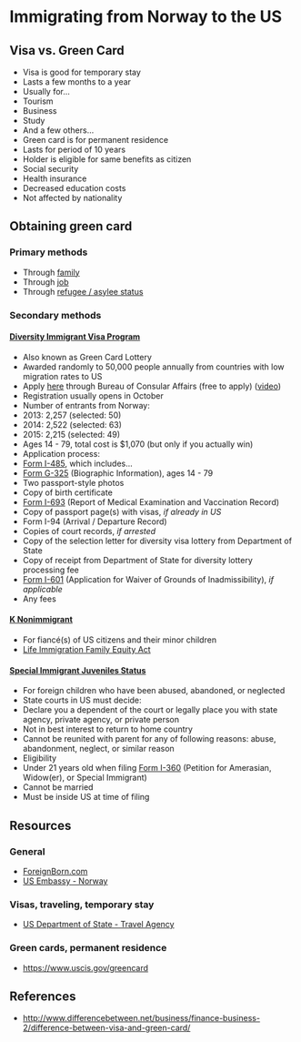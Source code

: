 Immigrating from Norway to the US
=================================

## Visa vs. Green Card

* Visa is good for temporary stay
 * Lasts a few months to a year
 * Usually for...
  * Tourism
  * Business
  * Study
  * And a few others...
* Green card is for permanent residence
 * Lasts for period of 10 years
 * Holder is eligible for same benefits as citizen
  * Social security
  * Health insurance
  * Decreased education costs
  * Not affected by nationality


## Obtaining green card

### Primary methods
* Through [family](https://www.uscis.gov/node/42213)
* Through [job](https://www.uscis.gov/node/41734)
* Through [refugee / asylee status](https://www.uscis.gov/node/42085)

### Secondary methods

#### [Diversity Immigrant Visa Program](https://www.uscis.gov/green-card/other-ways-get-green-card/green-card-through-diversity-immigration-visa-program/green-card-through-diversity-immigrant-visa-program)
* Also known as Green Card Lottery
* Awarded randomly to 50,000 people annually from countries with low migration rates to US
* Apply [here](https://travel.state.gov/content/visas/en/immigrate/diversity-visa/entry.html) through Bureau of Consular Affairs (free to apply) ([video](https://youtu.be/tOQlh2d2EbQ))
 * Registration usually opens in October
 * Number of entrants from Norway:
  * 2013: 2,257 (selected: 50)
  * 2014: 2,522 (selected: 63)
  * 2015: 2,215 (selected: 49)
* Ages 14 - 79, total cost is $1,070 (but only if you actually win)
* Application process:
 * [Form I-485](https://www.uscis.gov/i-485), which includes...
 * [Form G-325](https://www.uscis.gov/g-325) (Biographic Information), ages 14 - 79
 * Two passport-style photos
 * Copy of birth certificate
 * [Form I-693](https://www.uscis.gov/i-693) (Report of Medical Examination and Vaccination Record)
 * Copy of passport page(s) with visas, _if already in US_
 * Form I-94 (Arrival / Departure Record)
 * Copies of court records, _if arrested_
 * Copy of the selection letter for diversity visa lottery from Department of State
 * Copy of receipt from Department of State for diversity lottery processing fee
 * [Form I-601](https://www.uscis.gov/i-601) (Application for Waiver of Grounds of Inadmissibility), _if applicable_
 * Any fees

#### [K Nonimmigrant](https://www.uscis.gov/green-card/green-card-through-family/green-card-through-special-categories-family/k-nonimmigrant)
* For fiancé(s) of US citizens and their minor children
* [Life Immigration Family Equity Act](https://www.uscis.gov/green-card/other-ways-get-green-card/green-card-through-legal-immigration-family-equity-life-act)

#### [Special Immigrant Juveniles Status](https://www.uscis.gov/green-card/special-immigrant-juveniles/special-immigrant-juveniles-sij-status)
* For foreign children who have been abused, abandoned, or neglected
* State courts in US must decide:
 * Declare you a dependent of the court or legally place you with state agency, private agency, or private person
 * Not in best interest to return to home country
 * Cannot be reunited with parent for any of following reasons: abuse, abandonment, neglect, or similar reason
* Eligibility
 * Under 21 years old when filing [Form I-360](https://www.uscis.gov/i-360) (Petition for Amerasian, Widow(er), or Special Immigrant)
 * Cannot be married
 * Must be inside US at time of filing


## Resources

### General
* [ForeignBorn.com](http://foreignborn.com/)
* [US Embassy - Norway](http://norway.usembassy.gov/moving_us.html)

### Visas, traveling, temporary stay
* [US Department of State - Travel Agency](https://travel.state.gov/content/travel/en.html)

### Green cards, permanent residence
* https://www.uscis.gov/greencard


## References

* http://www.differencebetween.net/business/finance-business-2/difference-between-visa-and-green-card/